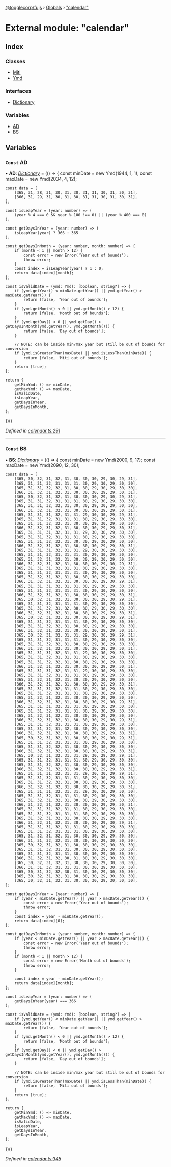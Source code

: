 [@togglecorp/fujs](../README.md) › [Globals](../globals.md) › ["calendar"](_calendar_.md)

# External module: "calendar"

## Index

### Classes

* [Miti](../classes/_calendar_.miti.md)
* [Ymd](../classes/_calendar_.ymd.md)

### Interfaces

* [Dictionary](../interfaces/_calendar_.dictionary.md)

### Variables

* [AD](_calendar_.md#const-ad)
* [BS](_calendar_.md#const-bs)

## Variables

### `Const` AD

• **AD**: *[Dictionary](../interfaces/_calendar_.dictionary.md)* = (() => {
    const minDate = new Ymd(1944, 1, 1);
    const maxDate = new Ymd(2034, 4, 12);

    const data = [
        [365, 31, 28, 31, 30, 31, 30, 31, 31, 30, 31, 30, 31],
        [366, 31, 29, 31, 30, 31, 30, 31, 31, 30, 31, 30, 31],
    ];

    const isLeapYear = (year: number) => (
        (year % 4 === 0 && year % 100 !== 0) || (year % 400 === 0)
    );

    const getDaysInYear = (year: number) => (
        isLeapYear(year) ? 366 : 365
    );

    const getDaysInMonth = (year: number, month: number) => {
        if (month < 1 || month > 12) {
            const error = new Error('Year out of bounds');
            throw error;
        }
        const index = isLeapYear(year) ? 1 : 0;
        return data[index][month];
    };

    const isValidDate = (ymd: Ymd): [boolean, string?] => {
        if (ymd.getYear() < minDate.getYear() || ymd.getYear() > maxDate.getYear()) {
            return [false, 'Year out of bounds'];
        }
        if (ymd.getMonth() < 0 || ymd.getMonth() > 12) {
            return [false, 'Month out of bounds'];
        }
        if (ymd.getDay() < 0 || ymd.getDay() > getDaysInMonth(ymd.getYear(), ymd.getMonth())) {
            return [false, 'Day out of bounds'];
        }

        // NOTE: can be inside min/max year but still be out of bounds for conversion
        if (ymd.isGreaterThan(maxDate) || ymd.isLessThan(minDate)) {
            return [false, 'Miti out of bounds'];
        }
        return [true];
    };

    return {
        getMinYmd: () => minDate,
        getMaxYmd: () => maxDate,
        isValidDate,
        isLeapYear,
        getDaysInYear,
        getDaysInMonth,
    };
})()

*Defined in [calendar.ts:291](https://github.com/toggle-corp/fujs/blob/25ba3d4/src/calendar.ts#L291)*

___

### `Const` BS

• **BS**: *[Dictionary](../interfaces/_calendar_.dictionary.md)* = (() => {
    const minDate = new Ymd(2000, 9, 17);
    const maxDate = new Ymd(2090, 12, 30);

    const data = [
        [365, 30, 32, 31, 32, 31, 30, 30, 30, 29, 30, 29, 31],
        [365, 31, 31, 32, 31, 31, 31, 30, 29, 30, 29, 30, 30],
        [365, 31, 31, 32, 32, 31, 30, 30, 29, 30, 29, 30, 30],
        [366, 31, 32, 31, 32, 31, 30, 30, 30, 29, 29, 30, 31],
        [365, 30, 32, 31, 32, 31, 30, 30, 30, 29, 30, 29, 31],
        [365, 31, 31, 32, 31, 31, 31, 30, 29, 30, 29, 30, 30],
        [365, 31, 31, 32, 32, 31, 30, 30, 29, 30, 29, 30, 30],
        [366, 31, 32, 31, 32, 31, 30, 30, 30, 29, 29, 30, 31],
        [365, 31, 31, 31, 32, 31, 31, 29, 30, 30, 29, 29, 31],
        [365, 31, 31, 32, 31, 31, 31, 30, 29, 30, 29, 30, 30],
        [365, 31, 31, 32, 32, 31, 30, 30, 29, 30, 29, 30, 30],
        [366, 31, 32, 31, 32, 31, 30, 30, 30, 29, 29, 30, 31],
        [365, 31, 31, 31, 32, 31, 31, 29, 30, 30, 29, 30, 30],
        [365, 31, 31, 32, 31, 31, 31, 30, 29, 30, 29, 30, 30],
        [365, 31, 31, 32, 32, 31, 30, 30, 29, 30, 29, 30, 30],
        [366, 31, 32, 31, 32, 31, 30, 30, 30, 29, 29, 30, 31],
        [365, 31, 31, 31, 32, 31, 31, 29, 30, 30, 29, 30, 30],
        [365, 31, 31, 32, 31, 31, 31, 30, 29, 30, 29, 30, 30],
        [365, 31, 32, 31, 32, 31, 30, 30, 29, 30, 29, 30, 30],
        [366, 31, 32, 31, 32, 31, 30, 30, 30, 29, 30, 29, 31],
        [365, 31, 31, 31, 32, 31, 31, 30, 29, 30, 29, 30, 30],
        [365, 31, 31, 32, 31, 31, 31, 30, 29, 30, 29, 30, 30],
        [365, 31, 32, 31, 32, 31, 30, 30, 30, 29, 29, 30, 30],
        [366, 31, 32, 31, 32, 31, 30, 30, 30, 29, 30, 29, 31],
        [365, 31, 31, 31, 32, 31, 31, 30, 29, 30, 29, 30, 30],
        [365, 31, 31, 32, 31, 31, 31, 30, 29, 30, 29, 30, 30],
        [366, 31, 32, 31, 32, 31, 30, 30, 30, 29, 29, 30, 31],
        [365, 30, 32, 31, 32, 31, 30, 30, 30, 29, 30, 29, 31],
        [365, 31, 31, 32, 31, 31, 31, 30, 29, 30, 29, 30, 30],
        [365, 31, 31, 32, 31, 32, 30, 30, 29, 30, 29, 30, 30],
        [366, 31, 32, 31, 32, 31, 30, 30, 30, 29, 29, 30, 31],
        [365, 30, 32, 31, 32, 31, 30, 30, 30, 29, 30, 29, 31],
        [365, 31, 31, 32, 31, 31, 31, 30, 29, 30, 29, 30, 30],
        [365, 31, 31, 32, 32, 31, 30, 30, 29, 30, 29, 30, 30],
        [366, 31, 32, 31, 32, 31, 30, 30, 30, 29, 29, 30, 31],
        [365, 30, 32, 31, 32, 31, 31, 29, 30, 30, 29, 29, 31],
        [365, 31, 31, 32, 31, 31, 31, 30, 29, 30, 29, 30, 30],
        [365, 31, 31, 32, 32, 31, 30, 30, 29, 30, 29, 30, 30],
        [366, 31, 32, 31, 32, 31, 30, 30, 30, 29, 29, 30, 31],
        [365, 31, 31, 31, 32, 31, 31, 29, 30, 30, 29, 30, 30],
        [365, 31, 31, 32, 31, 31, 31, 30, 29, 30, 29, 30, 30],
        [365, 31, 31, 32, 32, 31, 30, 30, 29, 30, 29, 30, 30],
        [366, 31, 32, 31, 32, 31, 30, 30, 30, 29, 29, 30, 31],
        [365, 31, 31, 31, 32, 31, 31, 29, 30, 30, 29, 30, 30],
        [365, 31, 31, 32, 31, 31, 31, 30, 29, 30, 29, 30, 30],
        [365, 31, 32, 31, 32, 31, 30, 30, 29, 30, 29, 30, 30],
        [366, 31, 32, 31, 32, 31, 30, 30, 30, 29, 29, 30, 31],
        [365, 31, 31, 31, 32, 31, 31, 30, 29, 30, 29, 30, 30],
        [365, 31, 31, 32, 31, 31, 31, 30, 29, 30, 29, 30, 30],
        [365, 31, 32, 31, 32, 31, 30, 30, 30, 29, 29, 30, 30],
        [366, 31, 32, 31, 32, 31, 30, 30, 30, 29, 30, 29, 31],
        [365, 31, 31, 31, 32, 31, 31, 30, 29, 30, 29, 30, 30],
        [365, 31, 31, 32, 31, 31, 31, 30, 29, 30, 29, 30, 30],
        [365, 31, 32, 31, 32, 31, 30, 30, 30, 29, 29, 30, 30],
        [366, 31, 32, 31, 32, 31, 30, 30, 30, 29, 30, 29, 31],
        [365, 31, 31, 32, 31, 31, 31, 30, 29, 30, 29, 30, 30],
        [365, 31, 31, 32, 31, 32, 30, 30, 29, 30, 29, 30, 30],
        [366, 31, 32, 31, 32, 31, 30, 30, 30, 29, 29, 30, 31],
        [365, 30, 32, 31, 32, 31, 30, 30, 30, 29, 30, 29, 31],
        [365, 31, 31, 32, 31, 31, 31, 30, 29, 30, 29, 30, 30],
        [365, 31, 31, 32, 32, 31, 30, 30, 29, 30, 29, 30, 30],
        [366, 31, 32, 31, 32, 31, 30, 30, 30, 29, 29, 30, 31],
        [365, 30, 32, 31, 32, 31, 31, 29, 30, 29, 30, 29, 31],
        [365, 31, 31, 32, 31, 31, 31, 30, 29, 30, 29, 30, 30],
        [365, 31, 31, 32, 32, 31, 30, 30, 29, 30, 29, 30, 30],
        [366, 31, 32, 31, 32, 31, 30, 30, 30, 29, 29, 30, 31],
        [365, 31, 31, 31, 32, 31, 31, 29, 30, 30, 29, 29, 31],
        [365, 31, 31, 32, 31, 31, 31, 30, 29, 30, 29, 30, 30],
        [365, 31, 31, 32, 32, 31, 30, 30, 29, 30, 29, 30, 30],
        [366, 31, 32, 31, 32, 31, 30, 30, 30, 29, 29, 30, 31],
        [365, 31, 31, 31, 32, 31, 31, 29, 30, 30, 29, 30, 30],
        [365, 31, 31, 32, 31, 31, 31, 30, 29, 30, 29, 30, 30],
        [365, 31, 32, 31, 32, 31, 30, 30, 29, 30, 29, 30, 30],
        [366, 31, 32, 31, 32, 31, 30, 30, 30, 29, 29, 30, 31],
        [365, 31, 31, 31, 32, 31, 31, 30, 29, 30, 29, 30, 30],
        [365, 31, 31, 32, 31, 31, 31, 30, 29, 30, 29, 30, 30],
        [365, 31, 32, 31, 32, 31, 30, 30, 30, 29, 29, 30, 30],
        [366, 31, 32, 31, 32, 31, 30, 30, 30, 29, 30, 29, 31],
        [365, 31, 31, 31, 32, 31, 31, 30, 29, 30, 29, 30, 30],
        [365, 31, 31, 32, 31, 31, 31, 30, 29, 30, 29, 30, 30],
        [365, 31, 32, 31, 32, 31, 30, 30, 30, 29, 29, 30, 30],
        [366, 31, 31, 32, 32, 31, 30, 30, 30, 29, 30, 30, 30],
        [365, 30, 32, 31, 32, 31, 30, 30, 30, 29, 30, 30, 30],
        [365, 31, 31, 32, 31, 31, 30, 30, 30, 29, 30, 30, 30],
        [365, 31, 31, 32, 31, 31, 30, 30, 30, 29, 30, 30, 30],
        [366, 31, 32, 31, 32, 30, 31, 30, 30, 29, 30, 30, 30],
        [365, 30, 32, 31, 32, 31, 30, 30, 30, 29, 30, 30, 30],
        [366, 31, 31, 32, 31, 31, 31, 30, 30, 29, 30, 30, 30],
        [365, 30, 31, 32, 32, 30, 31, 30, 30, 29, 30, 30, 30],
        [365, 30, 32, 31, 32, 31, 30, 30, 30, 29, 30, 30, 30],
        [365, 30, 32, 31, 32, 31, 30, 30, 30, 29, 30, 30, 30],
    ];

    const getDaysInYear = (year: number) => {
        if (year < minDate.getYear() || year > maxDate.getYear()) {
            const error = new Error('Year out of bounds');
            throw error;
        }
        const index = year - minDate.getYear();
        return data[index][0];
    };

    const getDaysInMonth = (year: number, month: number) => {
        if (year < minDate.getYear() || year > maxDate.getYear()) {
            const error = new Error('Year out of bounds');
            throw error;
        }
        if (month < 1 || month > 12) {
            const error = new Error('Month out of bounds');
            throw error;
        }

        const index = year - minDate.getYear();
        return data[index][month];
    };

    const isLeapYear = (year: number) => (
        getDaysInYear(year) === 366
    );

    const isValidDate = (ymd: Ymd): [boolean, string?] => {
        if (ymd.getYear() < minDate.getYear() || ymd.getYear() > maxDate.getYear()) {
            return [false, 'Year out of bounds'];
        }
        if (ymd.getMonth() < 0 || ymd.getMonth() > 12) {
            return [false, 'Month out of bounds'];
        }
        if (ymd.getDay() < 0 || ymd.getDay() > getDaysInMonth(ymd.getYear(), ymd.getMonth())) {
            return [false, 'Day out of bounds'];
        }

        // NOTE: can be inside min/max year but still be out of bounds for conversion
        if (ymd.isGreaterThan(maxDate) || ymd.isLessThan(minDate)) {
            return [false, 'Miti out of bounds'];
        }
        return [true];
    };

    return {
        getMinYmd: () => minDate,
        getMaxYmd: () => maxDate,
        isValidDate,
        isLeapYear,
        getDaysInYear,
        getDaysInMonth,
    };
})()

*Defined in [calendar.ts:345](https://github.com/toggle-corp/fujs/blob/25ba3d4/src/calendar.ts#L345)*
